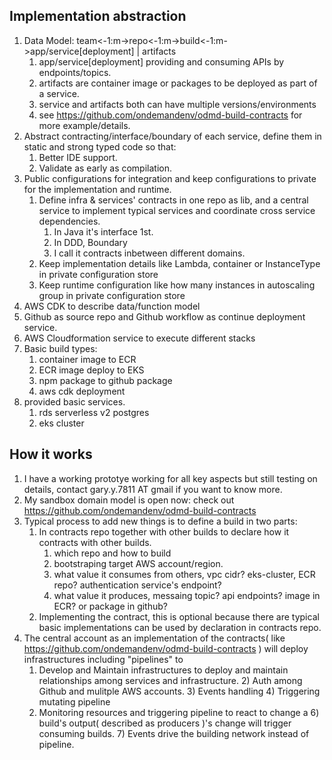 ## Implementation abstraction
1) Data Model: team<-1:m->repo<-1:m->build<-1:m->app/service[deployment] | artifacts
   1) app/service[deployment] providing and consuming APIs by endpoints/topics.
   2) artifacts are container image or packages to be deployed as part of a service.
   3) service and artifacts both can have multiple versions/environments
   4) see https://github.com/ondemandenv/odmd-build-contracts for more example/details.
2) Abstract contracting/interface/boundary of each service, define them in static and strong typed code so that:
   1) Better IDE support.
   2) Validate as early as compilation.
3) Public configurations for integration and keep configurations to private for the implementation and runtime.
   1) Define infra & services' contracts in one repo as lib, and a central service to implement typical services and coordinate cross service dependencies.
      1) In Java it's interface 1st.
      2) In DDD, Boundary
      3) I call it contracts inbetween different domains.
   3) Keep implementation details like Lambda, container or InstanceType in private configuration store
   4) Keep runtime configuration like how many instances in autoscaling group in private configuration store
5) AWS CDK to describe data/function model
6) Github as source repo and Github workflow as continue deployment service.
7) AWS Cloudformation service to execute different stacks
8) Basic build types:
   1) container image to ECR
   2) ECR image deploy to EKS
   8) npm package to github package
   9) aws cdk deployment
10) provided basic services.
    1) rds serverless v2 postgres
    12) eks cluster

## How it works
1) I have a working prototye working for all key aspects but still testing on details, contact gary.y.7811 AT gmail if you want to know more.
2) My sandbox domain model is open now: check out https://github.com/ondemandenv/odmd-build-contracts
3) Typical process to add new things is to define a build in two parts:
   1) In contracts repo together with other builds to declare how it contracts with other builds.
      1) which repo and how to build
      2) bootstraping target AWS account/region.
      3) what value it consumes from others, vpc cidr? eks-cluster, ECR repo? authentication service's endpoint?
      4) what value it produces, messaing topic? api endpoints? image in ECR? or package in github?
   3) Implementing the contract, this is optional because there are typical basic implementations can be used by declaration in contracts repo.
4) The central account as an implementation of the contracts( like https://github.com/ondemandenv/odmd-build-contracts ) will deploy infrastructures including "pipelines" to
   1) Develop and Maintain infrastructures to deploy and maintain relationships among services and infrastructure.
      2) Auth among Github and mulitple AWS accounts.
      3) Events handling
      4) Triggering mutating pipeline
   3) Monitoring resources and triggering pipeline to react to change a
      6) build's output( described as producers )'s change will trigger consuming builds.
      7) Events drive the building network instead of pipeline.
